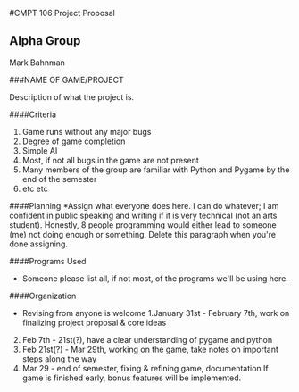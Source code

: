 #CMPT 106 Project Proposal

## Alpha Group
Mark Bahnman

###NAME OF GAME/PROJECT

Description of what the project is.

####Criteria
1. Game runs without any major bugs
2. Degree of game completion
3. Simple AI
4. Most, if not all bugs in the game are not present
5. Many members of the group are familiar with Python and Pygame by the end of the semester
6. etc etc


####Planning
*Assign what everyone does here. I can do whatever; I am confident in public speaking and writing if it is very technical (not an arts student). Honestly, 8 people programming would either lead to someone (me) not doing enough or something. Delete this paragraph when you're done assigning.

####Programs Used

* Someone please list all, if not most, of the programs we'll be using here.

####Organization
* Revising from anyone is welcome 
1.January 31st - February 7th, work on finalizing project proposal & core ideas
2. Feb 7th - 21st(?), have a clear understanding of pygame and python
3. Feb 21st(?) - Mar 29th, working on the game, take notes on important steps along the way
4. Mar 29 - end of semester, fixing & refining game, documentation
If game is finished early, bonus features will be implemented.
